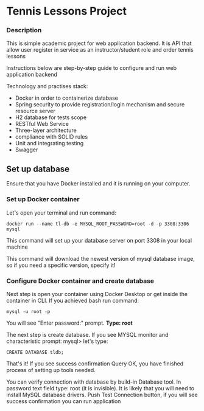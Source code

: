 # Tennis Lessons Project

### Description

This is simple academic project for web application backend. It is API that
allow user register in service as an instructor/student role and order
tennis lessons

Instructions below are step-by-step guide to configure 
and run web application backend

Technology and practises stack:
* Docker in order to containerize database
* Spring security to provide registration/login mechanism and secure resource server
* H2 database for tests scope
* RESTful Web Service
* Three-layer architecture
* compliance with SOLID rules
* Unit and integrating testing
* Swagger

## Set up database

Ensure that you have Docker installed and it is running on your computer.

### Set up Docker container

Let's open your terminal and run command:

```shell
docker run --name tl-db -e MYSQL_ROOT_PASSWORD=root -d -p 3308:3306 mysql
```
This command will set up your database server on port 3308 in your local machine

This command will download the newest version of mysql database image, so 
if you need a specific version, specify it!

### Configure Docker container and create database

Next step is open your container using Docker Desktop or get inside
the container in CLI. If you achieved bash run command:

```shell
mysql -u root -p
```

You will see "Enter password:" prompt. <b>Type: root</b>

The next step is create database. If you see MYSQL monitor
and characteristic prompt: mysql> let's type:

```mysql
CREATE DATABASE tldb;
```

That's it! If you see success confirmation Query OK, you have finished process
of setting up tools needed.

You can verify connection with database by build-in Database tool.
In password text field type: root (it is invisible). It is likely that 
you will need to install MySQL database drivers. Push Test Connection
button, if you will see success confirmation you can run application






